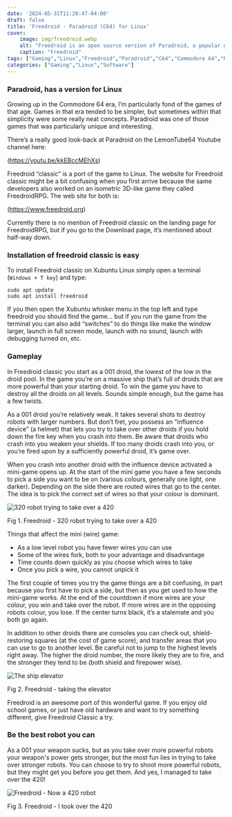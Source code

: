 ```yaml
---
date: '2024-05-31T11:20:47-04:00'
draft: false
title: 'Freedroid - Paradroid (C64) for Linux'
cover:
    image: img/freedroid.webp
    alt: "Freedroid is an open source version of Paradroid, a popular game for the Commodore 64"
    caption: "Freedroid"
tags: ["Gaming","Linux","Freedroid","Paradroid","C64","Commodore 64","Retro","Retro Gaming","Classic Gaming"]
categories: ["Gaming","Linux","Software"]
---
```


### Paradroid, has a version for Linux

Growing up in the Commodore 64 era, I’m particularly fond of the games of that age. Games in that era tended to be simpler, but sometimes within that simplicity were some really neat concepts. Paradroid was one of those games that was particularly unique and interesting.

There’s a really good look-back at Paradroid on the LemonTube64 Youtube channel here:

(https://youtu.be/kkEBccMEhXs)

Freedroid “classic” is a port of the game to Linux. The website for Freedroid classic might be a bit confusing when you first arrive because the same developers also worked on an isometric 3D-like game they called FreedroidRPG. The web site for both is:

(https://www.freedroid.org)

Currently there is no mention of Freedroid classic on the landing page for FreedroidRPG, but if you go to the Download page, it’s mentioned about half-way down.

### Installation of freedroid classic is easy

To install Freedroid classic on Xubuntu Linux simply open a terminal (``Windows + T key``) and type:

```shell
sudo apt update
sudo apt install freedroid
```

If you then open the Xubuntu whisker menu in the top left and type freedroid you should find the game… but if you run the game from the terminal you can also add “switches” to do things like make the window larger, launch in full screen mode, launch with no sound, launch with debugging turned on, etc.

### Gameplay

In Freedroid classic you start as a 001 droid, the lowest of the low in the droid pool. In the game you’re on a massive ship that’s full of droids that are more powerful than your starting droid. To win the game you have to destroy all the droids on all levels. Sounds simple enough, but the game has a few twists.

As a 001 droid you’re relatively weak. It takes several shots to destroy robots with larger numbers. But don’t fret, you possess an “influence device” (a helmet) that lets you try to take over other droids if you hold down the fire key when you crash into them. Be aware that droids who crash into you weaken your shields. If too many droids crash into you, or you’re fired upon by a sufficiently powerful droid, it’s game over.

When you crash into another droid with the influence device activated a mini-game opens up. At the start of the mini game you have a few seconds to pick a side you want to be on (various colours, generally one light, one darker). Depending on the side there are routed wires that go to the center. The idea is to pick the correct set of wires so that your colour is dominant.

![320 robot trying to take over a 420](/img/freedroid_takeover.webp)<figcaption>Fig 1. Freedroid - 320 robot trying to take over a 420</figcaption>

Things that affect the mini (wire) game:

- As a low level robot you have fewer wires you can use
- Some of the wires fork, both to your advantage and disadvantage
- Time counts down quickly as you choose which wires to take
- Once you pick a wire, you cannot unpick it

The first couple of times you try the game things are a bit confusing, in part because you first have to pick a side, but then as you get used to how the mini-game works. At the end of the countdown if more wires are your colour, you win and take over the robot. If more wires are in the opposing robots colour, you lose. If the center turns black, it’s a stalemate and you both go again.

In addition to other droids there are consoles you can check out, shield-restoring squares (at the cost of game score), and transfer areas that you can use to go to another level. Be careful not to jump to the highest levels right away. The higher the droid number, the more likely they are to fire, and the stronger they tend to be (both shield and firepower wise).

![The ship elevator](/img/freedroid_moving_levels.webp)<figcaption>Fig 2. Freedroid - taking the elevator</figcaption>

Freedroid is an awesome port of this wonderful game. If you enjoy old school games, or just have old hardware and want to try something different, give Freedroid Classic a try.

### Be the best robot you can

As a 001 your weapon sucks, but as you take over more powerful robots your weapon's power gets stronger, but the most fun lies in trying to take over stronger robots. You can choose to try to shoot more powerful robots, but they might get you before you get them. And yes, I managed to take over the 420!

![Freedroid - Now a 420 robot](/img/freedroid_420.webp)<figcaption>Fig 3. Freedroid - I took over the 420</figcaption>